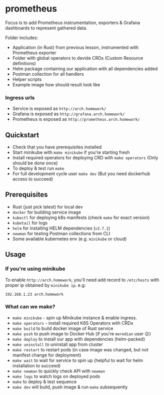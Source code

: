 prometheus
==========

Focus is to add Prometheus instrumentation, exporters & Grafana dashboards to
represent gathered data.

Folder includes:
* Application (in Rust) from previous lesson, instrumented with Prometheus exporter
* Folder with global operators to devide CRDs (Custom Resource definitions)
* Helm package containing our application with all dependencies added
* Postman collection for all handlers
* Helper scripts
* Example image how should result look like

### Ingress urls

* Service is exposed as `http://arch.homework/`
* Grafana is exposed as `http://grafana.arch.homework/`
* Prometheus is exposed as `http://prometheus.arch.homework/`

## Quickstart

* Check that you have prerequisites installed
* Start minikube with `make minikube` if you're starting fresh
* Install required operators for deploying CRD with `make operators` (Only should be done once)
* To deploy & test run `make`
* For full development cycle user `make dev` (But you need dockerhub access to succeed)

## Prerequisites

* Rust (just pick latest) for local dev
* `docker` for building service image
* `kubectl` for deploying k8s manifests (check `make` for exact version)
* `kubetail` for logs
* `helm` for installing HELM dependencies (`v3.7.1`)
* `newman` for testing Postman collections from CLI
* Some available kubernetes env (e.g. `minikube` or cloud)

## Usage

### If you're using minikube
To enable `http://arch.homework`, you'll need add record to `/etc/hosts` with
proper ip obtained by `minikube ip`. e.g:
```
192.168.1.23 arch.homework
```

### What can we make?

* `make minikube` - spin up Minikube instance & enable ingress.
* `make operators` - install required K8S Operators with CRDs
* `make build` to build docker image of Rust service
* `make push` to push image to Docker Hub (if you're `meredian` user :wink:)
* `make deploy` to install our app with dependencies (helm-packed)
* `make uninstall` to uninstall app from cluster
* `make restart` to restart pods (in case image was changed, but not manifest change for deployment)
* `make wait` to wait for service to spin up (helpful to wait for helm installation to succeed)
* `make newman` to quickly check API with `newman`
* `make logs` to watch logs on deployed pods
* `make` to deploy & test sequence
* `make dev` will build, push image & run `make` subsequently

